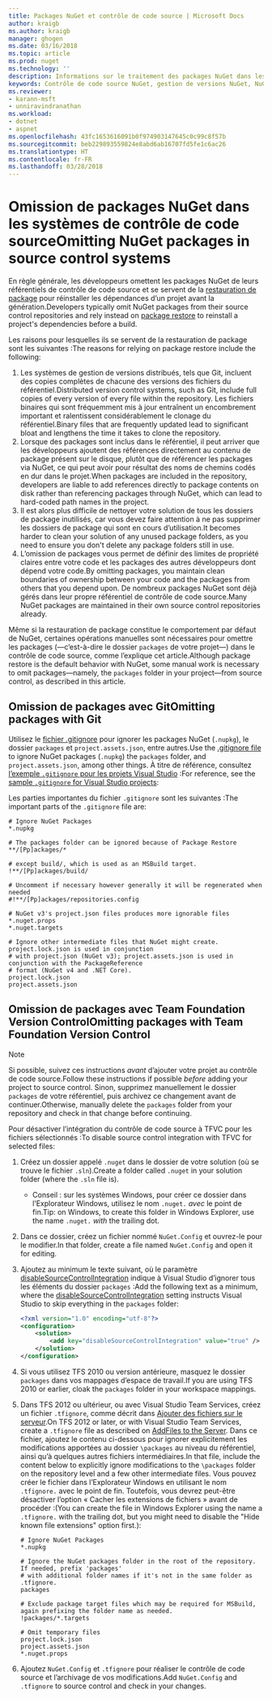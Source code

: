 ```yaml
---
title: Packages NuGet et contrôle de code source | Microsoft Docs
author: kraigb
ms.author: kraigb
manager: ghogen
ms.date: 03/16/2018
ms.topic: article
ms.prod: nuget
ms.technology: ''
description: Informations sur le traitement des packages NuGet dans les systèmes de contrôle de code source et de gestion de versions, et sur l’omission de packages avec git et TFVC.
keywords: Contrôle de code source NuGet, gestion de versions NuGet, NuGet et git, NuGet et TFS, NuGet et TFVC, omission de packages, référentiels de contrôle de code source, référentiels de gestion de versions
ms.reviewer:
- karann-msft
- unniravindranathan
ms.workload:
- dotnet
- aspnet
ms.openlocfilehash: 43fc1653616091b0f974903147645c0c99c8f57b
ms.sourcegitcommit: beb229893559824e8abd6ab16707fd5fe1c6ac26
ms.translationtype: HT
ms.contentlocale: fr-FR
ms.lasthandoff: 03/28/2018
---
```

# <a name="omitting-nuget-packages-in-source-control-systems"></a><span data-ttu-id="11a2a-104">Omission de packages NuGet dans les systèmes de contrôle de code source</span><span class="sxs-lookup"><span data-stu-id="11a2a-104">Omitting NuGet packages in source control systems</span></span>

<span data-ttu-id="11a2a-105">En règle générale, les développeurs omettent les packages NuGet de leurs référentiels de contrôle de code source et se servent de la [restauration de package](package-restore.md) pour réinstaller les dépendances d’un projet avant la génération.</span><span class="sxs-lookup"><span data-stu-id="11a2a-105">Developers typically omit NuGet packages from their source control repositories and rely instead on [package restore](package-restore.md) to reinstall a project's dependencies before a build.</span></span>

<span data-ttu-id="11a2a-106">Les raisons pour lesquelles ils se servent de la restauration de package sont les suivantes :</span><span class="sxs-lookup"><span data-stu-id="11a2a-106">The reasons for relying on package restore include the following:</span></span>

1. <span data-ttu-id="11a2a-107">Les systèmes de gestion de versions distribués, tels que Git, incluent des copies complètes de chacune des versions des fichiers du référentiel.</span><span class="sxs-lookup"><span data-stu-id="11a2a-107">Distributed version control systems, such as Git, include full copies of every version of every file within the repository.</span></span> <span data-ttu-id="11a2a-108">Les fichiers binaires qui sont fréquemment mis à jour entraînent un encombrement important et ralentissent considérablement le clonage du référentiel.</span><span class="sxs-lookup"><span data-stu-id="11a2a-108">Binary files that are frequently updated lead to significant bloat and lengthens the time it takes to clone the repository.</span></span>
1. <span data-ttu-id="11a2a-109">Lorsque des packages sont inclus dans le référentiel, il peut arriver que les développeurs ajoutent des références directement au contenu de package présent sur le disque, plutôt que de référencer les packages via NuGet, ce qui peut avoir pour résultat des noms de chemins codés en dur dans le projet.</span><span class="sxs-lookup"><span data-stu-id="11a2a-109">When packages are included in the repository, developers are liable to add references directly to package contents on disk rather than referencing packages through NuGet, which can lead to hard-coded path names in the project.</span></span>
1. <span data-ttu-id="11a2a-110">Il est alors plus difficile de nettoyer votre solution de tous les dossiers de package inutilisés, car vous devez faire attention à ne pas supprimer les dossiers de package qui sont en cours d’utilisation.</span><span class="sxs-lookup"><span data-stu-id="11a2a-110">It becomes harder to clean your solution of any unused package folders, as you need to ensure you don't delete any package folders still in use.</span></span>
1. <span data-ttu-id="11a2a-111">L’omission de packages vous permet de définir des limites de propriété claires entre votre code et les packages des autres développeurs dont dépend votre code.</span><span class="sxs-lookup"><span data-stu-id="11a2a-111">By omitting packages, you maintain clean boundaries of ownership between your code and the packages from others that you depend upon.</span></span> <span data-ttu-id="11a2a-112">De nombreux packages NuGet sont déjà gérés dans leur propre référentiel de contrôle de code source.</span><span class="sxs-lookup"><span data-stu-id="11a2a-112">Many NuGet packages are maintained in their own source control repositories already.</span></span>

<span data-ttu-id="11a2a-113">Même si la restauration de package constitue le comportement par défaut de NuGet, certaines opérations manuelles sont nécessaires pour omettre les packages (&mdash;c’est-à-dire le dossier `packages` de votre projet&mdash;) dans le contrôle de code source, comme l’explique cet article.</span><span class="sxs-lookup"><span data-stu-id="11a2a-113">Although package restore is the default behavior with NuGet, some manual work is necessary to omit packages&mdash;namely, the `packages` folder in your project&mdash;from source control, as described in this article.</span></span>

## <a name="omitting-packages-with-git"></a><span data-ttu-id="11a2a-114">Omission de packages avec Git</span><span class="sxs-lookup"><span data-stu-id="11a2a-114">Omitting packages with Git</span></span>

<span data-ttu-id="11a2a-115">Utilisez le [fichier .gitignore](https://git-scm.com/docs/gitignore) pour ignorer les packages NuGet (`.nupkg`), le dossier `packages` et `project.assets.json`, entre autres.</span><span class="sxs-lookup"><span data-stu-id="11a2a-115">Use the [.gitignore file](https://git-scm.com/docs/gitignore) to ignore NuGet packages (`.nupkg`) the `packages` folder, and `project.assets.json`, among other things.</span></span> <span data-ttu-id="11a2a-116">À titre de référence, consultez [l’exemple `.gitignore` pour les projets Visual Studio](https://github.com/github/gitignore/blob/master/VisualStudio.gitignore) :</span><span class="sxs-lookup"><span data-stu-id="11a2a-116">For reference, see the [sample `.gitignore` for Visual Studio projects](https://github.com/github/gitignore/blob/master/VisualStudio.gitignore):</span></span>

<span data-ttu-id="11a2a-117">Les parties importantes du fichier `.gitignore` sont les suivantes :</span><span class="sxs-lookup"><span data-stu-id="11a2a-117">The important parts of the `.gitignore` file are:</span></span>

```gitignore
# Ignore NuGet Packages
*.nupkg

# The packages folder can be ignored because of Package Restore
**/[Pp]ackages/*

# except build/, which is used as an MSBuild target.
!**/[Pp]ackages/build/

# Uncomment if necessary however generally it will be regenerated when needed
#!**/[Pp]ackages/repositories.config

# NuGet v3's project.json files produces more ignorable files
*.nuget.props
*.nuget.targets

# Ignore other intermediate files that NuGet might create. project.lock.json is used in conjunction
# with project.json (NuGet v3); project.assets.json is used in conjunction with the PackageReference
# format (NuGet v4 and .NET Core).
project.lock.json
project.assets.json
```

## <a name="omitting-packages-with-team-foundation-version-control"></a><span data-ttu-id="11a2a-118">Omission de packages avec Team Foundation Version Control</span><span class="sxs-lookup"><span data-stu-id="11a2a-118">Omitting packages with Team Foundation Version Control</span></span>

> [!Note]
> <span data-ttu-id="11a2a-119">Si possible, suivez ces instructions *avant* d’ajouter votre projet au contrôle de code source.</span><span class="sxs-lookup"><span data-stu-id="11a2a-119">Follow these instructions if possible *before* adding your project to source control.</span></span> <span data-ttu-id="11a2a-120">Sinon, supprimez manuellement le dossier `packages` de votre référentiel, puis archivez ce changement avant de continuer.</span><span class="sxs-lookup"><span data-stu-id="11a2a-120">Otherwise, manually delete the `packages` folder from your repository and check in that change before continuing.</span></span>

<span data-ttu-id="11a2a-121">Pour désactiver l’intégration du contrôle de code source à TFVC pour les fichiers sélectionnés :</span><span class="sxs-lookup"><span data-stu-id="11a2a-121">To disable source control integration with TFVC for selected files:</span></span>

1. <span data-ttu-id="11a2a-122">Créez un dossier appelé `.nuget` dans le dossier de votre solution (où se trouve le fichier `.sln`).</span><span class="sxs-lookup"><span data-stu-id="11a2a-122">Create a folder called `.nuget` in your solution folder (where the `.sln` file is).</span></span>
    - <span data-ttu-id="11a2a-123">Conseil : sur les systèmes Windows, pour créer ce dossier dans l’Explorateur Windows, utilisez le nom `.nuget.` *avec* le point de fin.</span><span class="sxs-lookup"><span data-stu-id="11a2a-123">Tip: on Windows, to create this folder in Windows Explorer, use the name `.nuget.` *with* the trailing dot.</span></span>

1. <span data-ttu-id="11a2a-124">Dans ce dossier, créez un fichier nommé `NuGet.Config` et ouvrez-le pour le modifier.</span><span class="sxs-lookup"><span data-stu-id="11a2a-124">In that folder, create a file named `NuGet.Config` and open it for editing.</span></span>

1. <span data-ttu-id="11a2a-125">Ajoutez au minimum le texte suivant, où le paramètre [disableSourceControlIntegration](../reference/nuget-config-file.md#solution-section) indique à Visual Studio d’ignorer tous les éléments du dossier `packages` :</span><span class="sxs-lookup"><span data-stu-id="11a2a-125">Add the following text as a minimum, where the [disableSourceControlIntegration](../reference/nuget-config-file.md#solution-section) setting instructs Visual Studio to skip everything in the `packages` folder:</span></span>

   ```xml
   <?xml version="1.0" encoding="utf-8"?>
   <configuration>
       <solution>
           <add key="disableSourceControlIntegration" value="true" />
       </solution>
   </configuration>
   ```

1. <span data-ttu-id="11a2a-126">Si vous utilisez TFS 2010 ou version antérieure, masquez le dossier `packages` dans vos mappages d’espace de travail.</span><span class="sxs-lookup"><span data-stu-id="11a2a-126">If you are using TFS 2010 or earlier, cloak the `packages` folder in your workspace mappings.</span></span>

1. <span data-ttu-id="11a2a-127">Dans TFS 2012 ou ultérieur, ou avec Visual Studio Team Services, créez un fichier `.tfignore`, comme décrit dans [Ajouter des fichiers sur le serveur](https://www.visualstudio.com/en-us/docs/tfvc/add-files-server#tfignore).</span><span class="sxs-lookup"><span data-stu-id="11a2a-127">On TFS 2012 or later, or with Visual Studio Team Services, create a `.tfignore` file as described on [AddFiles to the Server](https://www.visualstudio.com/en-us/docs/tfvc/add-files-server#tfignore).</span></span> <span data-ttu-id="11a2a-128">Dans ce fichier, ajoutez le contenu ci-dessous pour ignorer explicitement les modifications apportées au dossier `\packages` au niveau du référentiel, ainsi qu’à quelques autres fichiers intermédiaires.</span><span class="sxs-lookup"><span data-stu-id="11a2a-128">In that file, include the content below to explicitly ignore modifications to the `\packages` folder on the repository level and a few other intermediate files.</span></span> <span data-ttu-id="11a2a-129">Vous pouvez créer le fichier dans l’Explorateur Windows en utilisant le nom `.tfignore.` avec le point de fin. Toutefois, vous devrez peut-être désactiver l’option « Cacher les extensions de fichiers » avant de procéder :</span><span class="sxs-lookup"><span data-stu-id="11a2a-129">(You can create the file in Windows Explorer using the name a `.tfignore.` with the trailing dot, but you might need to disable the "Hide known file extensions" option first.):</span></span>

   ```cli
   # Ignore NuGet Packages
   *.nupkg

   # Ignore the NuGet packages folder in the root of the repository. If needed, prefix 'packages'
   # with additional folder names if it's not in the same folder as .tfignore.   
   packages

   # Exclude package target files which may be required for MSBuild, again prefixing the folder name as needed.
   !packages/*.targets

   # Omit temporary files
   project.lock.json
   project.assets.json
   *.nuget.props
   ```

1. <span data-ttu-id="11a2a-130">Ajoutez `NuGet.Config` et `.tfignore` pour réaliser le contrôle de code source et l’archivage de vos modifications.</span><span class="sxs-lookup"><span data-stu-id="11a2a-130">Add `NuGet.Config` and `.tfignore` to source control and check in your changes.</span></span>
